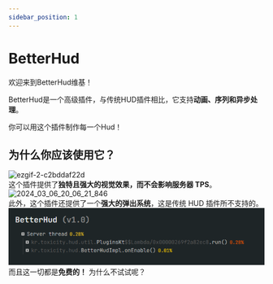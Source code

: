 ```yaml
---
sidebar_position: 1
---
```


# BetterHud

欢迎来到BetterHud维基！

BetterHud是一个高级插件，与传统HUD插件相比，它支持**动画、序列和异步处理**。

你可以用这个插件制作每一个Hud！

## 为什么你应该使用它？

![ezgif-2-c2bddaf22d](_image/intro-1.gif)  
这个插件提供了**独特且强大的视觉效果，而不会影响服务器 TPS**。  
![2024_03_06_20_06_21_846](_image/intro-2.gif)  
此外，这个插件还提供了一个**强大的弹出系统**，这是传统 HUD 插件所不支持的。  
![2024-03-07_231322](_image/intro-3.png)  
而且这一切都是**免费的！** 为什么不试试呢？
